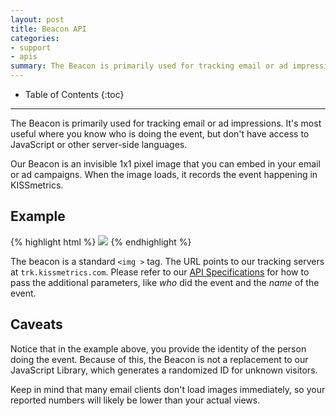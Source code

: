 ```yaml
---
layout: post
title: Beacon API
categories:
- support
- apis
summary: The Beacon is primarily used for tracking email or ad impressions, or in cases where you do not have access to JavaScript or other server-side languages.
---
```

* Table of Contents
{:toc}
* * *

The Beacon is primarily used for tracking email or ad impressions. It's most useful where you know who is doing the event, but don't have access to JavaScript or other server-side languages.

Our Beacon is an invisible 1x1 pixel image that you can embed in your email or ad campaigns. When the image loads, it records the event happening in KISSmetrics.



## Example

{% highlight html %}
<img src="http://trk.kissmetrics.com/e?_k=YOUR_API_KEY&_n=Viewed+E-mail&_p=john%40smith.com"/>
{% endhighlight %}

The beacon is a standard `<img >` tag. The URL points to our tracking servers at `trk.kissmetrics.com`. Please refer to our [API Specifications][specs] for how to pass the additional parameters, like *who* did the event and the *name* of the event.

## Caveats

Notice that in the example above, you provide the identity of the person doing the event. Because of this, the Beacon is not a replacement to our JavaScript Library, which generates a randomized ID for unknown visitors.

Keep in mind that many email clients don't load images immediately, so your reported numbers will likely be lower than your actual views.

[specs]: /apis/specifications#recording-an-event
